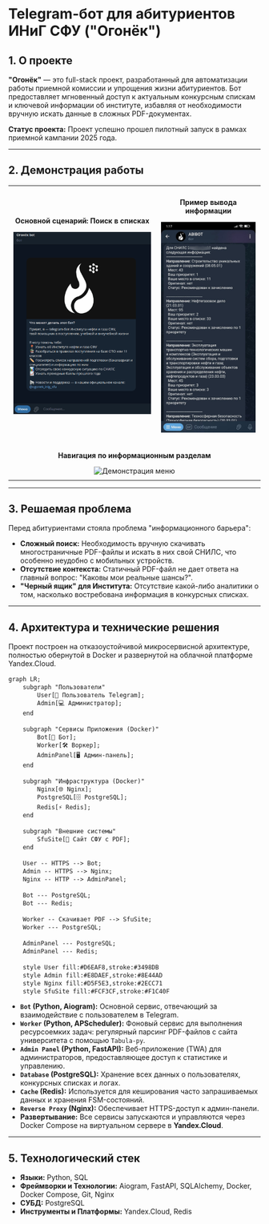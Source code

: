 # Telegram-бот для абитуриентов ИНиГ СФУ ("Огонёк")

## 1. О проекте

**"Огонёк"** — это full-stack проект, разработанный для автоматизации работы приемной комиссии и упрощения жизни абитуриентов. Бот предоставляет мгновенный доступ к актуальным конкурсным спискам и ключевой информации об институте, избавляя от необходимости вручную искать данные в сложных PDF-документах.

**Статус проекта:** Проект успешно прошел пилотный запуск в рамках приемной кампании 2025 года.

---
## 2. Демонстрация работы

<table align="center" style="border: none; margin: 0 auto;">
  <tr style="background-color: transparent;">
    <td align="center" style="border: none; padding: 10px;">
      <p><strong>Основной сценарий: Поиск в списках</strong></p>
      <img width="350" alt="Демонстрация поиска" src="https://github.com/Prostile/Ogonek-bot/blob/main/Search.gif?raw=true">
    </td>
    <td align="center" style="border: none; padding: 10px;">
      <p><strong>Пример вывода информации</strong></p>
      <img width="225" alt="Пример вывода" src="https://github.com/Prostile/Ogonek-bot/blob/main/image.png?raw=true">
    </td>
  </tr>
  <tr style="background-color: transparent;">
    <td colspan="2" align="center" style="border: none; padding: 10px;">
      <p><strong>Навигация по информационным разделам</strong></p>
      <img width="350" alt="Демонстрация меню" src="https://github.com/Prostile/Ogonek-bot/blob/main/Menu.gif?raw=true">
    </td>
  </tr>
</table>

---

## 3. Решаемая проблема

Перед абитуриентами стояла проблема "информационного барьера":
*   **Сложный поиск:** Необходимость вручную скачивать многостраничные PDF-файлы и искать в них свой СНИЛС, что особенно неудобно с мобильных устройств.
*   **Отсутствие контекста:** Статичный PDF-файл не дает ответа на главный вопрос: "Каковы мои реальные шансы?".
*   **"Черный ящик" для Института:** Отсутствие какой-либо аналитики о том, насколько востребована информация в конкурсных списках.

---

## 4. Архитектура и технические решения

Проект построен на отказоустойчивой микросервисной архитектуре, полностью обернутой в Docker и развернутой на облачной платформе Yandex.Cloud.

```mermaid
graph LR;
    subgraph "Пользователи"
        User[📱 Пользователь Telegram];
        Admin[💻 Администратор];
    end

    subgraph "Сервисы Приложения (Docker)"
        Bot[🤖 Бот];
        Worker[🛠️ Воркер];
        AdminPanel[🖥️ Админ-панель];
    end
    
    subgraph "Инфраструктура (Docker)"
        Nginx[🌐 Nginx];
        PostgreSQL[🗄️ PostgreSQL];
        Redis[⚡ Redis];
    end

    subgraph "Внешние системы"
        SfuSite[🏢 Сайт СФУ с PDF];
    end

    User -- HTTPS --> Bot;
    Admin -- HTTPS --> Nginx;
    Nginx -- HTTP --> AdminPanel;
    
    Bot --- PostgreSQL;
    Bot --- Redis;
    
    Worker -- Скачивает PDF --> SfuSite;
    Worker --- PostgreSQL;
    
    AdminPanel --- PostgreSQL;
    AdminPanel --- Redis;

    style User fill:#D6EAF8,stroke:#3498DB
    style Admin fill:#E8DAEF,stroke:#8E44AD
    style Nginx fill:#D5F5E3,stroke:#2ECC71
    style SfuSite fill:#FCF3CF,stroke:#F1C40F
```

*   **`Bot` (Python, Aiogram):** Основной сервис, отвечающий за взаимодействие с пользователем в Telegram.
*   **`Worker` (Python, APScheduler):** Фоновый сервис для выполнения ресурсоемких задач: регулярный парсинг PDF-файлов с сайта университета с помощью `Tabula-py`.
*   **`Admin Panel` (Python, FastAPI):** Веб-приложение (TWA) для администраторов, предоставляющее доступ к статистике и управлению.
*   **`Database` (PostgreSQL):** Хранение всех данных о пользователях, конкурсных списках и логах.
*   **`Cache` (Redis):** Используется для кеширования часто запрашиваемых данных и хранения FSM-состояний.
*   **`Reverse Proxy` (Nginx):** Обеспечивает HTTPS-доступ к админ-панели.
*   **Развертывание:** Все сервисы запускаются и управляются через Docker Compose на виртуальном сервере в **Yandex.Cloud**.

---

## 5. Технологический стек

*   **Языки:** Python, SQL
*   **Фреймворки и Технологии:** Aiogram, FastAPI, SQLAlchemy, Docker, Docker Compose, Git, Nginx
*   **СУБД:** PostgreSQL
*   **Инструменты и Платформы:** Yandex.Cloud, Redis
